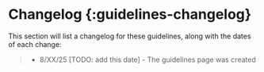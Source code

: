 # Changelog {:guidelines-changelog}

This section will list a changelog for these guidelines, along with the dates of each change:


> * 8/XX/25 \[TODO: add this date\] - The guidelines page was created



